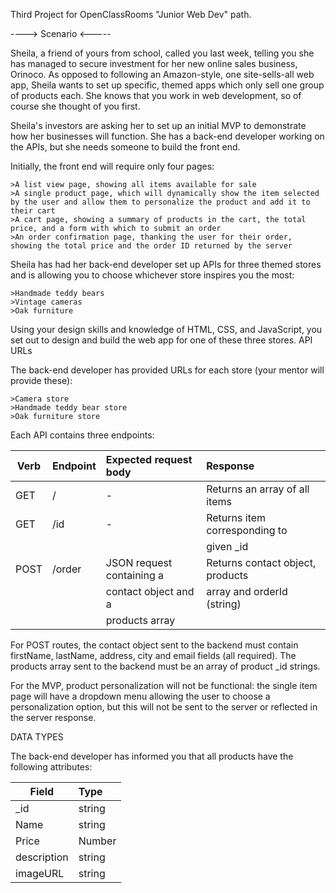 Third Project for OpenClassRooms "Junior Web Dev" path. 

----> Scenario <-----


Sheila, a friend of yours from school, called you last week, telling you she has managed to secure investment for her new online sales business, Orinoco. As opposed to following an Amazon-style, one site-sells-all web app, Sheila wants to set up specific, themed apps which only sell one group of products each. She knows that you work in web development, so of course she thought of you first.

Sheila's investors are asking her to set up an initial MVP to demonstrate how her businesses will function. She has a back-end developer working on the APIs, but she needs someone to build the front end.

Initially, the front end will require only four pages:

    >A list view page, showing all items available for sale
    >A single product page, which will dynamically show the item selected by the user and allow them to personalize the product and add it to their cart
    >A cart page, showing a summary of products in the cart, the total price, and a form with which to submit an order
    >An order confirmation page, thanking the user for their order, showing the total price and the order ID returned by the server

Sheila has had her back-end developer set up APIs for three themed stores and is allowing you to choose whichever store inspires you the most:

    >Handmade teddy bears
    >Vintage cameras
    >Oak furniture

Using your design skills and knowledge of HTML, CSS, and JavaScript, you set out to design and build the web app for one of these three stores.
API URLs

The back-end developer has provided URLs for each store (your mentor will provide these):

    >Camera store
    >Handmade teddy bear store
    >Oak furniture store


Each API contains three endpoints:

| Verb | Endpoint | Expected request body      | Response						   |
| -----| :--------| :--------------------------| :---------------------------------|
| GET  | /        | -                          | Returns an array of all items     |
| GET  | /id      | -                          | Returns item corresponding to     |
| 	   |		  |						       |  given _id                        |
| POST | /order   | JSON request containing a  | Returns contact object, products  | 
| 	   |		  |	    contact object and a   | array and orderId (string)        |
|	   |		  |	    products array         | 								   |


For POST routes, the contact object sent to the backend must contain firstName, lastName, address, city and email fields (all required). The products array sent to the backend must be an array of product _id strings.

For the MVP, product personalization will not be functional: the single item page will have a dropdown menu allowing the user to choose a personalization option, but this will not be sent to the server or reflected in the server response.

DATA TYPES

The back-end developer has informed you that all products have the following attributes:

| Field         | Type          |
| ------------- |:--------------|
| _id           | string        |
| Name          | string        |
| Price         | Number        |
| description   | string        |
| imageURL      | string        |
